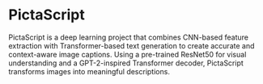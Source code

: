 # PictaScript
PictaScript is a deep learning project that combines CNN-based feature extraction with Transformer-based text generation to create accurate and context-aware image captions. Using a pre-trained ResNet50 for visual understanding and a GPT-2-inspired Transformer decoder, PictaScript transforms images into meaningful descriptions.

